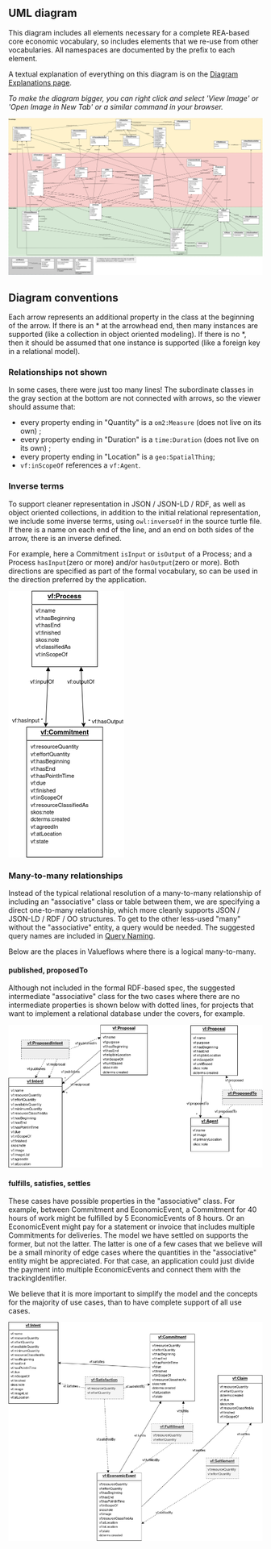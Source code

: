 ## UML diagram

This diagram includes all elements necessary for a complete REA-based core economic vocabulary, so includes elements that we re-use from other vocabularies.  All namespaces are documented by the prefix to each element.

A textual explanation of everything on this diagram is on the [Diagram Explanations page](model-text.md).

*To make the diagram bigger, you can right click and select 'View Image' or 'Open Image in New Tab' or a similar command in your browser.*

![UML diagram of the whole VF model](../assets/ValueFlowsUML.png)

## Diagram conventions

Each arrow represents an additional property in the class at the beginning of the arrow.  If there is an * at the arrowhead end, then many instances are supported (like a collection in object oriented modeling).  If there is no *, then it should be assumed that one instance is supported (like a foreign key in a relational model).

### Relationships not shown

In some cases, there were just too many lines!  The subordinate classes in the gray section at the bottom are not connected with arrows, so the viewer should assume that:

* every property ending in "Quantity" is a `om2:Measure` (does not live on its own) ;
* every property ending in "Duration" is a `time:Duration` (does not live on its own) ;
* every property ending in "Location" is a `geo:SpatialThing`;
* `vf:inScopeOf` references a `vf:Agent`.

### Inverse terms

To support cleaner representation in JSON / JSON-LD / RDF, as well as object oriented collections, in addition to the initial relational representation, we include some inverse terms, using `owl:inverseOf` in the source turtle file.  If there is a name on each end of the line, and an end on both sides of the arrow, there is an inverse defined.

For example, here a Commitment `isInput` or `isOutput` of a Process; and a Process `hasInput`(zero or more) and/or `hasOutput`(zero or more).  Both directions are specified as part of the formal vocabulary, so can be used in the direction preferred by the application.

![inverse example model with Process, Commitment, relationships pointing both ways](../assets/inverse.png)

### Many-to-many relationships

Instead of the typical relational resolution of a many-to-many relationship of including an "associative" class or table between them, we are specifying a direct one-to-many relationship, which more cleanly supports JSON / JSON-LD / RDF / OO structures.  To get to the other less-used "many" without the "associative" entity, a query would be needed.  The suggested query names are included in [Query Naming](../inverses).

Below are the places in Valueflows where there is a logical many-to-many.

#### published, proposedTo

Although not included in the formal RDF-based spec, the suggested intermediate "associative" class for the two cases where there are no intermediate properties is shown below with dotted lines, for projects that want to implement a relational database under the covers, for example.

![model with Proposal and Intent adn Agent m:m instantiated relationships](../assets/m-m.png)

#### fulfills, satisfies, settles

These cases have possible properties in the "associative" class. For example, between Commitment and EconomicEvent, a Commitment for 40 hours of work might be fulfilled by 5 EconomicEvents of 8 hours.  Or an EconomicEvent might pay for a statement or invoice that includes multiple Commitments for deliveries.  The model we have settled on supports the former, but not the latter.  The latter is one of a few cases that we believe will be a small minority of edge cases where the quantities in the "associative" entity might be appreciated.  For that case, an application could just divide the payment into multiple EconomicEvents and connect them with the trackingIdentifier.

We believe that it is more important to simplify the model and the concepts for the majority of use cases, than to have complete support of all use cases.

![model with Event Commitment Intent Claim m:m instantiated relationships](../assets/fulfill-satisfy-rel.png)
